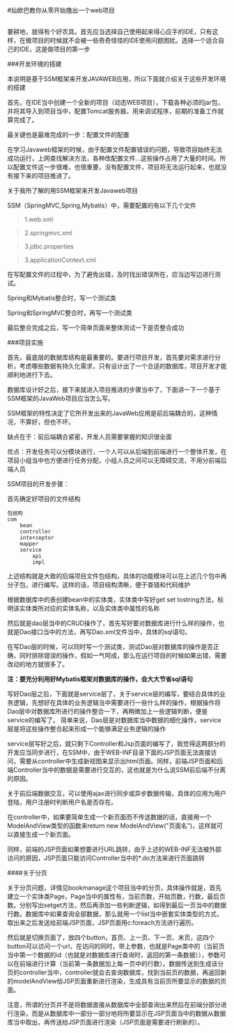 #灿欧巴教你从零开始撸出一个web项目
##

要耕地，就得有个好农具。首先应当选择自己使用起来得心应手的IDE，只有这样，在做项目的时候就不会被一些奇奇怪怪的IDE使用问题困扰。选择一个适合自己的IDE，这是做项目的第一步

###开发环境的搭建

本说明是基于SSM框架来开发JAVAWEB应用，所以下面就介绍关于这些开发环境的搭建

首先，在IDE当中创建一个全新的项目（动态WEB项目），下载各种必须的jar包，并将其导入到项目当中，配置Tomcat服务器，用来调试程序，前期的准备工作就算完成了。

最关键也是最难完成的一步：配置文件的配置

在学习Javaweb框架的时候，由于配置文件配置错误的问题，导致项目始终无法成功运行，上网查找解决方法，各种改配置文件...这些操作占用了大量的时间。所以配置文件这一步很难，也很重要，没有配置文件，项目将无法运行起来，也就没有接下来的项目推进了。

关于我所了解的用SSM框架来开发Javaweb项目

SSM（SpringMVC,Spring,Mybatis）中，需要配置的有以下几个文件

>1.web.xml

>2.springmvc.xml

>3.jdbc.properties

>3.applicationContext.xml

在写配置文件的过程中，为了避免出错，及时找出错误所在，应当边写边进行测试。

Spring和Mybatis整合时，写一个测试类

Spring和SpringMVC整合时，再写一个测试类

最后整合完成之后，写一个简单页面来整体测试一下是否整合成功

###项目实施

首先，最底层的数据库结构是最重要的。要进行项目开发，首先要对需求进行分析，考虑哪些数据有持久化需求，只有设计出了一个合适的数据库，项目开发才能顺利地进行下去。

数据库设计好之后，接下来就进入项目推进的步骤当中了，下面讲一下一个基于SSM框架的JavaWeb项目应当怎么写。

SSM框架的特性决定了它所开发出来的JavaWeb应用是前后端耦合的，这种情况，不算好，但也不坏。

缺点在于：前后端耦合紧密，开发人员需要掌握的知识很全面

优点：开发任务可以分模块进行，一个人可以从后端到前端进行一个整体开发，在项目小组当中也方便进行任务分配，小组人员之间可以无障碍交流，不用分前端后端人员

SSM项目的开发步骤：

首先确定好项目的文件结构

	包结构
	com
		bean
		controller
		interceptor
		mapper
		service
			api
			impl

上述结构就是大致的后端项目文件包结构，具体的功能模块可以在上述几个包中再分子包，进行编写。这样的话，项目结构清晰，便于查错和代码维护

根据数据库中的表创建bean中的实体类，实体类中写好get set tostring方法，标明该实体类所对应的实体名称，以及实体类中属性的名称

然后就是dao层当中的CRUD操作了，首先写好要对数据库进行什么样的操作，也就是Dao接口当中的方法，再写Dao.xml文件当中，具体的sql语句。

在写Dao层的时候，可以同时写一个测试类，测试Dao层对数据库的操作是否正确，同时排除错误的操作，假如一气呵成，那么在运行项目的时候如果出错，需要改动的地方就很多了。

**注：要充分利用好Mybatis框架对数据库的操作，会大大节省sql语句**

写好Dao层之后，下面就是service层了，关于service层的编写，要结合具体的业务逻辑，先想好在具体的业务逻辑当中需要进行一些什么样的操作，根据操作将Dao层中对数据库所进行的操作整合一下，再稍微加上一些逻辑判断，便是service的编写了。
简单来说，Dao层是对数据库当中数据的细化操作，service层是将这些操作整合起来形成一个能够满足业务逻辑的操作

service层写好之后，就只剩下Controller和Jsp页面的编写了，我觉得这两部分的开发应当同步进行，在SSM中，由于WEB-INF目录下面的JSP页面无法直接访问，需要从controller中生成新视图来显示出html页面。同样，前端JSP页面和后端Controller当中的数据是需要进行交互的，这也就是为什么说SSM前后端不分离的原因。

关于前后端数据交互，可以使用ajax进行同步或异步数据传输，具体的应用为用户登陆，用户注册时判断用户名是否存在。

在controller中，如果要简单生成一个新页面而不传送数据的话，直接用一个ModelAndView类型的函数来return new ModelAndView("页面名")，这样就可以直接生成一个新页面。

同样，前端的JSP页面如果想要进行URL跳转，由于上述的WEB-INF无法被外部访问的原因，JSP页面只能访问Controller当中的*.do方法来进行页面跳转

####关于分页

关于分页问题，详情见bookmanage这个项目当中的分页，具体操作就是，首先建立一个实体类Page，Page当中的属性有，当前页数，开始页数，行数，最后页数。分别写出setget方法，然后再添加一些判断逻辑，如得到最后一页当中的数据行数。数据库中如果查询全部数据，那么就用一个list当中嵌套实体类型的方式，取出来之后发送给前端JSP页面，JSP页面用c:foreach方法进行遍历。

然后就是切换页面了，放四个button，首页、上一页、下一页、末页，这四个button可以访问一个url，在访问的同时，带上参数，也就是Page类中的（当前页当中第一个数据的id（也就是对数据库进行查询时，返回的第一条数据）），参数可以在前端进行计算（当前第一条数据加上每一页中的行数）。数据传送到生成该分页的controller当中，controller就会去查询数据库，找到当前页的数据，再返回新的modelAndView给JSP页面重新进行渲染，生成具有当前页所要显示的数据的页面。

注意，所谓的分页并不是将数据直接从数据库中全部查询出来然后在前端分部分进行渲染，而是从数据库中一部分一部分地将所要显示在JSP页面当中的数据从数据库当中取出，再传送给JSP页面进行渲染（JSP页面是需要进行刷新的）。
